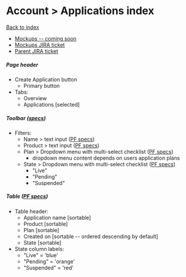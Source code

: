 # Account > Applications index

[Back to index](../../index.md)

* [Mockups -- coming soon](https://marvelapp.com/prototype/55343de/screen/70807684)
* [Mockups JIRA ticket](https://issues.redhat.com/browse/THREESCALE-5423)
* [Parent JIRA ticket](https://issues.redhat.com/browse/THREESCALE-5422)

##### Page header
* Create Application button
  * Primary button
* Tabs:
  * Overview
  * Applications [selected]

##### Toolbar ([specs](../../global_components/toolbar.md))
* Filters:
  * Name > text input ([PF specs](https://www.patternfly.org/v4/documentation/react/components/inputgroup#with-dropdown))
  * Product > text input ([PF specs](https://www.patternfly.org/v4/documentation/react/components/inputgroup#with-dropdown))
  * Plan > Dropdown menu with multi-select checklist ([PF specs](https://www.patternfly.org/v4/documentation/react/components/select#checkbox-input))
     * dropdown menu content depends on users application plans
  * State > Dropdown menu with multi-select checklist ([PF specs](https://www.patternfly.org/v4/documentation/react/components/select#checkbox-input))
    * "Live"
    * "Pending"
    * "Suspended"

##### Table ([PF specs](https://www.patternfly.org/v4/documentation/react/components/table))
* Table header:
  * Application name [sortable]
  * Product [sortable]
  * Plan [sortable]
  * Created on [sortable -- ordered descending by default]
  * State [sortable]
* State column labels:
  * "Live" = 'blue'
  * "Pending" = 'orange'
  * "Suspended" = 'red'
